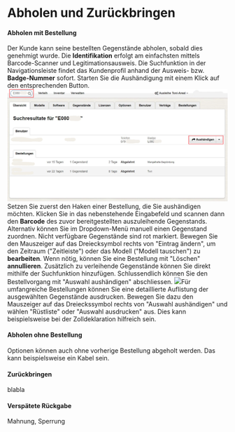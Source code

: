 # Abholen und Zurückbringen

#### Abholen mit Bestellung

Der Kunde kann seine bestellten Gegenstände abholen, sobald dies genehmigt wurde. Die **Identifikation** erfolgt am einfachsten mittels Barcode-Scanner und Legitimationsausweis. Die Suchfunktion in der Navigationsleiste findet das Kundenprofil anhand der Ausweis- bzw. **Badge-Nummer** sofort. Starten Sie die Aushändigung mit einem Klick auf den entsprechenden Button.![](/assets/Verleih_Kunde_suchen.png)Setzen Sie zuerst den Haken einer Bestellung, die Sie aushändigen möchten. Klicken Sie in das nebenstehende Eingabefeld und  scannen dann den **Barcode** des zuvor bereitgestellten auszuleihende Gegenstands. Alternativ können Sie im Dropdown-Menü manuell einen Gegenstand zuordnen. Nicht verfügbare Gegenstände sind rot markiert. Bewegen Sie den Mauszeiger auf das Dreiecksymbol rechts von "Eintrag ändern", um den Zeitraum \("Zeitleiste"\) oder das Modell \("Modell tauschen"\) zu **bearbeiten**. Wenn nötig, können Sie eine Bestellung mit "Löschen" **annullieren**. Zusätzlich zu verleihende Gegenstände können Sie direkt mithilfe der Suchfunktion hinzufügen. Schlussendlich können Sie den Bestellvorgang mit "Auswahl aushändigen" abschliessen. ![](/assets/Verleih_Aushändigen.png)Für umfangreiche Bestellungen können Sie eine detaillierte Auflistung der ausgewählten Gegenstände ausdrucken. Bewegen Sie dazu den Mauszeiger auf das Dreieckssymbol rechts von "Auswahl aushändigen" und wählen "Rüstliste" oder "Auswahl ausdrucken" aus. Dies kann beispielsweise bei der Zolldeklaration hilfreich sein. 

#### Abholen ohne Bestellung

Optionen können auch ohne vorherige Bestellung abgeholt werden. Das kann beispielsweise ein Kabel sein.

#### Zurückbringen

blabla

#### Verspätete Rückgabe

Mahnung, Sperrung

